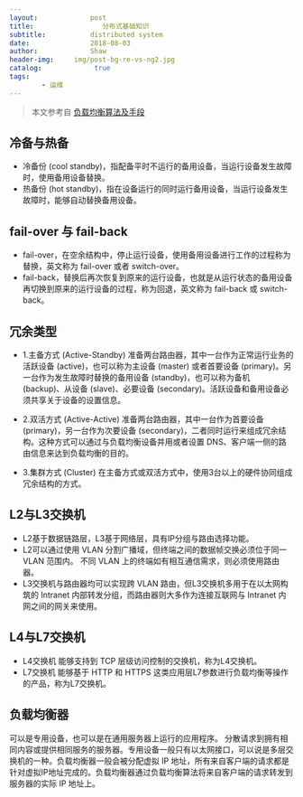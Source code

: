 ```yaml
---
layout:             post
title:                 分布式基础知识
subtitle:           distributed system
date:      	        2018-08-03
author:             Shaw
header-img:     img/post-bg-re-vs-ng2.jpg
catalog: 	         true
tags:
        - 运维
---
```

>本文参考自 [负载均衡算法及手段](https://segmentfault.com/a/1190000004492447)

冷备与热备
-
- 冷备份 (cool standby)，指配备平时不运行的备用设备，当运行设备发生故障时，使用备用设备替换。
- 热备份 (hot standby)，指在设备运行的同时运行备用设备，当运行设备发生故障时，能够自动替换备用设备。

fail-over 与 fail-back
- 
- fail-over，在空余结构中，停止运行设备，使用备用设备进行工作的过程称为替换，英文称为 fail-over 或者 switch-over。
- fail-back，替换后再次恢复到原来的运行设备，也就是从运行状态的备用设备再切换到原来的运行设备的过程，称为回退，英文称为 fail-back 或 switch-back。

冗余类型
-
- 1.主备方式 (Active-Standby)
准备两台路由器，其中一台作为正常运行业务的活跃设备 (active)，也可以称为主设备 (master) 或者首要设备 (primary)。另一台作为发生故障时替换的备用设备 (standby)，也可以称为备机 (backup)、从设备 (slave)、必要设备 (secondary)。活跃设备和备用设备必须共享关于设备的设置信息。
- 2.双活方式 (Active-Active)
准备两台路由器，其中一台作为首要设备 (primary)，另一台作为次要设备 (secondary)，二者同时运行来组成冗余结构。这种方式可以通过与负载均衡设备并用或者设置 DNS、客户端一侧的路由信息来达到负载均衡的目的。

- 3.集群方式 (Cluster)
在主备方式或双活方式中，使用3台以上的硬件协同组成冗余结构的方式。

L2与L3交换机
-
- L2基于数据链路层，L3基于网络层，具有IP分组与路由选择功能。
- L2可以通过使用 VLAN 分割广播域，但终端之间的数据帧交换必须位于同一 VLAN 范围内。 不同 VLAN 上的终端如有相互通信需求，则必须使用路由器。
- L3交换机与路由器均可以实现跨 VLAN 路由，但L3交换机多用于在以太网构筑的 Intranet 内部转发分组，而路由器则大多作为连接互联网与 Intranet 内网之间的网关来使用。

L4与L7交换机
-
- L4交换机
能够支持到 TCP 层级访问控制的交换机，称为L4交换机。
- L7交换机
能够基于 HTTP 和 HTTPS 这类应用层L7参数进行负载均衡等操作的产品，称为L7交换机。

负载均衡器
-
可以是专用设备，也可以是在通用服务器上运行的应用程序。 分散请求到拥有相同内容或提供相同服务的服务器。专用设备一般只有以太网接口，可以说是多层交换机的一种。负载均衡器一般会被分配虚拟 IP 地址，所有来自客户端的请求都是针对虚拟IP地址完成的。负载均衡器通过负载均衡算法将来自客户端的请求转发到服务器的实际 IP 地址上。